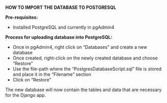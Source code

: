 **HOW TO IMPORT THE DATABASE TO POSTGRESQL**

**Pre-requisites:**
- Installed PostgreSQL and currently in pgAdmin4

**Process for uploading database into PostgreSQL:**
- Once in pgAdmin4, right click on “Databases” and create a new database
- Once created, right-click on the newly created database and choose “Restore”
- Use the file-path where the “PostgresDatabaseScript.sql” file is stored and place it in the “Filename” section
- Click on “Restore”

The new database will now contain the tables and data that are necessary for the Django app.

